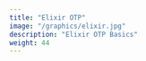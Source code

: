 ```yaml
---
title: "Elixir OTP"
image: "/graphics/elixir.jpg"
description: "Elixir OTP Basics"
weight: 44
---
```

